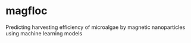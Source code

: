 # magfloc
Predicting harvesting efficiency of microalgae by magnetic nanoparticles using machine learning models
